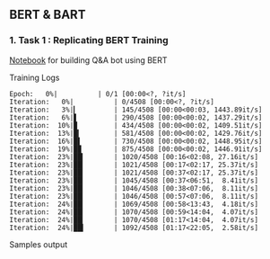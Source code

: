## BERT & BART

### 1. Task 1 : Replicating BERT Training

[Notebook](./BERT_Tutorial_How_To_Build_a_Question_Answering_Bot.ipynb) for building Q&A bot using BERT

Training Logs
```
Epoch:   0%|          | 0/1 [00:00<?, ?it/s]
Iteration:   0%|          | 0/4508 [00:00<?, ?it/s]
Iteration:   3%|▎         | 145/4508 [00:00<00:03, 1443.89it/s]
Iteration:   6%|▋         | 290/4508 [00:00<00:02, 1437.29it/s]
Iteration:  10%|▉         | 434/4508 [00:00<00:02, 1409.51it/s]
Iteration:  13%|█▎        | 581/4508 [00:00<00:02, 1429.76it/s]
Iteration:  16%|█▌        | 730/4508 [00:00<00:02, 1448.95it/s]
Iteration:  19%|█▉        | 875/4508 [00:00<00:02, 1446.91it/s]
Iteration:  23%|██▎       | 1020/4508 [00:16<02:08, 27.16it/s] 
Iteration:  23%|██▎       | 1021/4508 [00:17<02:17, 25.37it/s]
Iteration:  23%|██▎       | 1021/4508 [00:37<02:17, 25.37it/s]
Iteration:  23%|██▎       | 1045/4508 [00:37<06:51,  8.41it/s]
Iteration:  23%|██▎       | 1046/4508 [00:38<07:06,  8.11it/s]
Iteration:  23%|██▎       | 1046/4508 [00:57<07:06,  8.11it/s]
Iteration:  24%|██▎       | 1069/4508 [00:58<13:43,  4.18it/s]
Iteration:  24%|██▎       | 1070/4508 [00:59<14:04,  4.07it/s]
Iteration:  24%|██▎       | 1070/4508 [01:17<14:04,  4.07it/s]
Iteration:  24%|██▍       | 1092/4508 [01:17<22:05,  2.58it/s]

```
Samples output

```
```
